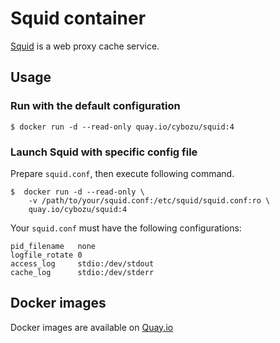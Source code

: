 # Squid container

[Squid](http://www.squid-cache.org/) is a web proxy cache service.

## Usage

### Run with the default configuration

    $ docker run -d --read-only quay.io/cybozu/squid:4
### Launch Squid with specific config file

Prepare `squid.conf`, then execute following command.

    $  docker run -d --read-only \
        -v /path/to/your/squid.conf:/etc/squid/squid.conf:ro \
        quay.io/cybozu/squid:4

Your `squid.conf` must have the following configurations:

    pid_filename   none
    logfile_rotate 0
    access_log     stdio:/dev/stdout
    cache_log      stdio:/dev/stderr

## Docker images

Docker images are available on [Quay.io](https://quay.io/repository/cybozu/squid)
